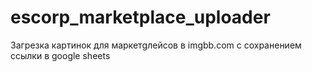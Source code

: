 # escorp_marketplace_uploader
Загрeзка картинок для маркетgлейсов в imgbb.com с сохранением ссылки в google sheets
